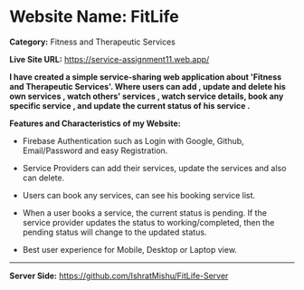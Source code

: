 # Website Name: FitLife
**Category:** Fitness and Therapeutic Services

**Live Site URL:** https://service-assignment11.web.app/

**I have created a simple service-sharing web application about 'Fitness and Therapeutic Services'. Where users can add ,
update and delete his own services , watch others' services , watch service details,
book any specific service , and update the current status of his service .**

**Features and Characteristics of my
Website:**

- Firebase Authentication such as Login with Google, Github, Email/Password and easy Registration.

- Service Providers can add their services, update the services and also can delete.
  
- Users can book any services, can see his booking service list.
  
- When a user books a service, the current status is pending. If the service provider updates the status to working/completed, then the pending status will change to the updated status.

- Best user experience for Mobile, Desktop or Laptop view.

___
**Server Side:** https://github.com/IshratMishu/FitLife-Server
